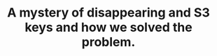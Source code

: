 ---
title: "A mystery of disappearing and S3 keys and how we solved the problem."
description: "An investigation into an issue where S3 keys seemed to disappear, and how we used Event Drive Architecture to solve the issue."
navigationBars: both
posts:
  - 01-the-case-of-the-disappearing-s3-keys
  - 02-Handling-batch-errors-with-the-lambda-sqs-poller
--- 